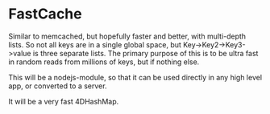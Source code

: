 FastCache
=========

Similar to memcached, but hopefully faster and better, with multi-depth lists. So not all keys are in a single global space, but Key->Key2->Key3->value  is three separate lists. The primary purpose of this is to be ultra fast in random reads from millions of keys, but if nothing else.

This will be a nodejs-module, so that it can be used directly in any high level app, or converted to a server.

It will be a very fast 4DHashMap.
